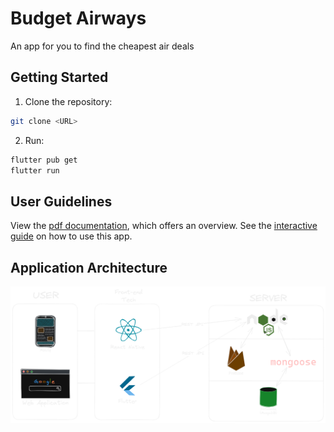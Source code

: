 # Budget Airways

An app for you to find the cheapest air deals

## Getting Started

1) Clone the repository:
```sh
git clone <URL>
```
2) Run:
```sh
flutter pub get
flutter run
```

## User Guidelines

View the [pdf documentation](public/Flight%20Searcher.pdf), which offers an overview. See the [interactive guide](public/Flight%20Searcher.pptx) on how to use this app.


## Application Architecture

![arch](public/arch%20dark.png)
